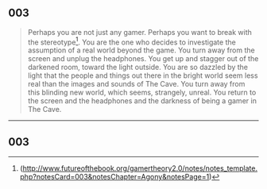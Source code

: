 
## 003
>Perhaps you are not just any gamer. Perhaps you want to break with the stereotype[^2]. You are the one who decides to investigate the assumption of a real world beyond the game. You turn away from the screen and unplug the headphones. You get up and stagger out of the darkened room, toward the light outside. You are so dazzled by the light that the people and things out there in the bright world seem less real than the images and sounds of The Cave. You turn away from this blinding new world, which seems, strangely, unreal. You return to the screen and the headphones and the darkness of being a gamer in The Cave.

----

## 003


[^2]: (http://www.futureofthebook.org/gamertheory2.0/notes/notes_template.php?notesCard=003&notesChapter=Agony&notesPage=1)
